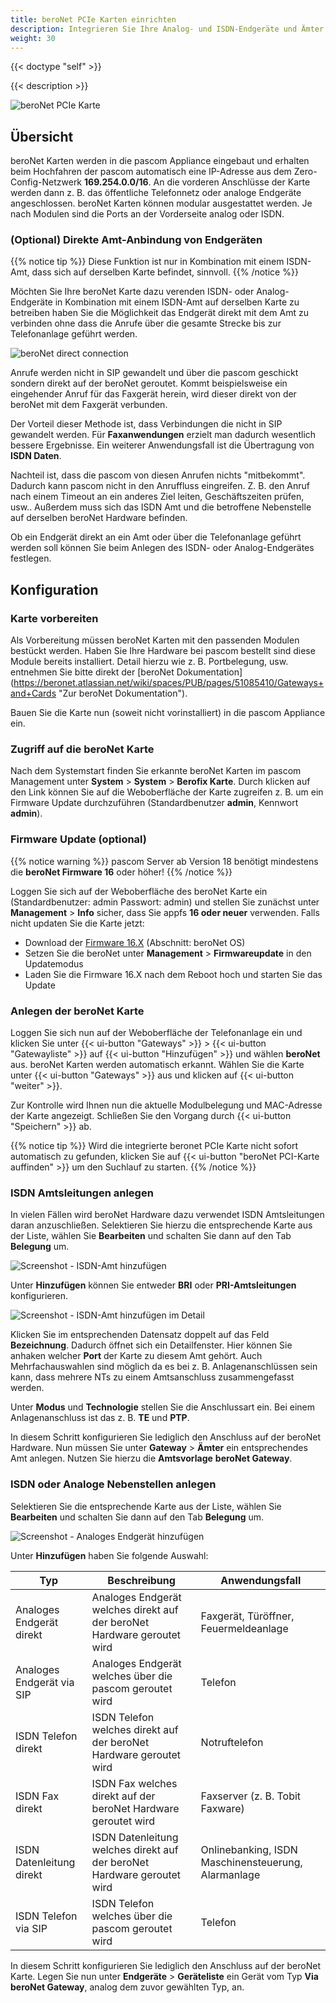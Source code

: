 ```yaml
---
title: beroNet PCIe Karten einrichten
description: Integrieren Sie Ihre Analog- und ISDN-Endgeräte und Ämter mithilfe von beroNet PCIe Karten in Ihre pascom
weight: 30
---
```


{{< doctype "self" >}}

{{< description >}}

![beroNet PCIe Karte](beronet_card.jpg)

## Übersicht

beroNet Karten werden in die pascom Appliance eingebaut und erhalten beim Hochfahren der pascom automatisch eine IP-Adresse aus dem Zero-Config-Netzwerk **169.254.0.0/16**. An die vorderen Anschlüsse der Karte werden dann z. B. das öffentliche Telefonnetz oder analoge Endgeräte angeschlossen. beroNet Karten können modular ausgestattet werden. Je nach Modulen sind die Ports an der Vorderseite analog oder ISDN.

### (Optional) Direkte Amt-Anbindung von Endgeräten
{{% notice tip %}}
Diese Funktion ist nur in Kombination mit einem ISDN-Amt, dass sich auf derselben Karte befindet, sinnvoll.
{{% /notice %}}

Möchten Sie Ihre beroNet Karte dazu verenden ISDN- oder Analog-Endgeräte in Kombination mit einem ISDN-Amt auf derselben Karte zu betreiben haben Sie die Möglichkeit das Endgerät direkt mit dem Amt zu verbinden ohne dass die Anrufe über die gesamte Strecke bis zur Telefonanlage geführt werden.

![beroNet direct connection](direct.de.png)

Anrufe werden nicht in SIP gewandelt und über die pascom geschickt sondern direkt auf der beroNet geroutet. Kommt beispielsweise ein eingehender Anruf für das Faxgerät herein, wird dieser direkt von der beroNet mit dem Faxgerät verbunden.

Der Vorteil dieser Methode ist, dass Verbindungen die nicht in SIP gewandelt werden. Für **Faxanwendungen** erzielt man dadurch wesentlich bessere Ergebnisse. Ein weiterer Anwendungsfall ist die Übertragung von **ISDN Daten**.  

Nachteil ist, dass die pascom von diesen Anrufen nichts "mitbekommt". Dadurch kann pascom nicht in den Anruffluss eingreifen. Z. B. den Anruf nach einem Timeout an ein anderes Ziel leiten, Geschäftszeiten prüfen, usw.. Außerdem muss sich das ISDN Amt und die betroffene Nebenstelle auf derselben beroNet Hardware befinden.

Ob ein Endgerät direkt an ein Amt oder über die Telefonanlage geführt werden soll können Sie beim Anlegen des ISDN- oder Analog-Endgerätes festlegen.

## Konfiguration

### Karte vorbereiten

Als Vorbereitung müssen beroNet Karten mit den passenden Modulen bestückt werden. Haben Sie Ihre Hardware bei pascom bestellt sind diese Module bereits installiert. Detail hierzu wie z. B. Portbelegung, usw. entnehmen Sie bitte direkt der [beroNet Dokumentation] (https://beronet.atlassian.net/wiki/spaces/PUB/pages/51085410/Gateways+and+Cards "Zur beroNet Dokumentation").

Bauen Sie die Karte nun (soweit nicht vorinstalliert) in die pascom Appliance ein.

### Zugriff auf die beroNet Karte

Nach dem Systemstart finden Sie erkannte beroNet Karten im pascom Management unter **System** > **System** > **Berofix Karte**. Durch klicken auf den Link können Sie auf die Weboberfläche der Karte zugreifen z. B. um ein Firmware Update durchzuführen (Standardbenutzer **admin**, Kennwort **admin**).

### Firmware Update (optional)

{{% notice warning %}}
pascom Server ab Version 18 benötigt mindestens die **beroNet Firmware 16** oder höher!
{{% /notice %}}

Loggen Sie sich auf der Weboberfläche des beroNet Karte ein (Standardbenutzer: admin Passwort: admin) und stellen Sie zunächst unter **Management** > **Info** sicher, dass Sie appfs **16 oder neuer** verwenden. Falls nicht updaten Sie die Karte jetzt:

* Download der [Firmware 16.X](https://beronet.atlassian.net/wiki/spaces/PUB/pages/61210659/Tools+and+Downloads) (Abschnitt: beroNet OS)
* Setzen Sie die beroNet unter **Management** > **Firmwareupdate** in den Updatemodus
* Laden Sie die Firmware 16.X nach dem Reboot hoch und starten Sie das Update

### Anlegen der beroNet Karte

Loggen Sie sich nun auf der Weboberfläche der Telefonanlage ein und klicken Sie unter {{< ui-button "Gateways" >}} > {{< ui-button "Gatewayliste" >}} auf {{< ui-button "Hinzufügen" >}} und wählen **beroNet** aus. beroNet Karten werden automatisch erkannt. Wählen Sie die Karte unter {{< ui-button "Gateways" >}} aus und klicken auf {{< ui-button "weiter" >}}.

Zur Kontrolle wird Ihnen nun die aktuelle Modulbelegung und MAC-Adresse der Karte angezeigt. Schließen Sie den Vorgang durch {{< ui-button "Speichern" >}} ab.

{{% notice tip %}}
Wird die integrierte beronet PCIe Karte nicht sofort automatisch zu gefunden, klicken Sie auf {{< ui-button "beroNet PCI-Karte auffinden" >}} um den Suchlauf zu starten. 
{{% /notice %}}

### ISDN Amtsleitungen anlegen
In vielen Fällen wird beroNet Hardware dazu verwendet ISDN Amtsleitungen daran anzuschließen. Selektieren Sie hierzu die entsprechende Karte aus der Liste, wählen Sie **Bearbeiten** und schalten Sie dann auf den Tab **Belegung** um.

![Screenshot - ISDN-Amt hinzufügen](isdn_trunk_add.de.png?width=90% "ISDN-Amt per beroNet hinzufügen")

Unter **Hinzufügen** können Sie entweder **BRI** oder **PRI-Amtsleitungen** konfigurieren.

![Screenshot - ISDN-Amt hinzufügen im Detail](isdn_trunk_add_detail.de.png?width=90% "ISDN-Amt per beroNet hinzufügen")

Klicken Sie im entsprechenden Datensatz doppelt auf das Feld **Bezeichnung**. Dadurch öffnet sich ein Detailfenster. Hier können Sie anhaken welcher **Port** der Karte zu diesem Amt gehört. Auch Mehrfachauswahlen sind möglich da es bei z. B. Anlagenanschlüssen sein kann, dass mehrere NTs zu einem Amtsanschluss zusammengefasst werden.

Unter **Modus** und **Technologie** stellen Sie die Anschlussart ein. Bei einem Anlagenanschluss ist das z. B. **TE** und **PTP**.

In diesem Schritt konfigurieren Sie lediglich den Anschluss auf der beroNet Hardware. Nun müssen Sie unter **Gateway** > **Ämter** ein entsprechendes Amt anlegen. Nutzen Sie hierzu die **Amtsvorlage** **beroNet Gateway**.

### ISDN oder Analoge Nebenstellen anlegen

Selektieren Sie die entsprechende Karte aus der Liste, wählen Sie **Bearbeiten** und schalten Sie dann auf den Tab **Belegung** um.

![Screenshot - Analoges Endgerät hinzufügen](analog_add.de.png?width=90% "Analoges Endgerät hinzufügen")

Unter **Hinzufügen** haben Sie folgende Auswahl:

|Typ|Beschreibung|Anwendungsfall|
|---|---|---|
|Analoges Endgerät direkt|Analoges Endgerät welches direkt auf der beroNet Hardware geroutet wird|Faxgerät, Türöffner, Feuermeldeanlage|
|Analoges Endgerät via SIP|Analoges Endgerät welches über die pascom geroutet wird|Telefon|
|ISDN Telefon direkt|ISDN Telefon welches direkt auf der beroNet Hardware geroutet wird |Notruftelefon|
|ISDN Fax direkt|ISDN Fax welches direkt auf der beroNet Hardware geroutet wird |Faxserver (z. B. Tobit Faxware)|
|ISDN Datenleitung direkt|ISDN Datenleitung welches direkt auf der beroNet Hardware geroutet wird|Onlinebanking, ISDN Maschinensteuerung, Alarmanlage|
|ISDN Telefon via SIP|ISDN Telefon welches über die pascom geroutet wird|Telefon|

In diesem Schritt konfigurieren Sie lediglich den Anschluss auf der beroNet Karte. Legen Sie nun unter **Endgeräte** > **Geräteliste** ein Gerät vom Typ **Via beroNet Gateway**, analog dem zuvor gewählten Typ, an.